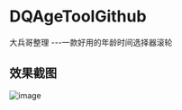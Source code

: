 # DQAgeToolGithub
大兵哥整理 ---一款好用的年龄时间选择器滚轮

## 效果截图

![image](https://github.com/wblt/DQYeseAddress/blob/master/20161206.png)
